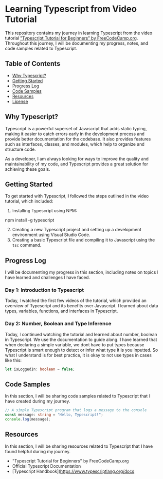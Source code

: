 # Learning Typescript from Video Tutorial

This repository contains my journey in learning Typescript from the video tutorial ["Typescript Tutorial for Beginners" by FreeCodeCamp.org](https://www.youtube.com/watch?v=30LWjhZzg50). Throughout this journey, I will be documenting my progress, notes, and code samples related to Typescript.

## Table of Contents

- [Why Typescript?](#why-typescript)
- [Getting Started](#getting-started)
- [Progress Log](#progress-log)
- [Code Samples](#code-samples)
- [Resources](#resources)
- [License](#license)

## Why Typescript?

Typescript is a powerful superset of Javascript that adds static typing, making it easier to catch errors early in the development process and provide better documentation for the codebase. It also provides features such as interfaces, classes, and modules, which help to organize and structure code.

As a developer, I am always looking for ways to improve the quality and maintainability of my code, and Typescript provides a great solution for achieving these goals.

## Getting Started

To get started with Typescript, I followed the steps outlined in the video tutorial, which included:

1. Installing Typescript using NPM:

npm install -g typescript

2. Creating a new Typescript project and setting up a development environment using Visual Studio Code.
3. Creating a basic Typescript file and compiling it to Javascript using the `tsc` command.

## Progress Log

I will be documenting my progress in this section, including notes on topics I have learned and challenges I have faced.

### Day 1: Introduction to Typescript

Today, I watched the first few videos of the tutorial, which provided an overview of Typescript and its benefits over Javascript. I learned about data types, variables, functions, and interfaces in Typescript.

### Day 2: Number, Boolean and Type Inference

Today, I continued watching the tutorial and learned about number, boolean in Typescript. We use the documentation to guide along. I have learned that when declaring a simple variable, we dont have to put types because Typescript is smart enough to detect or infer what type it is you inputted. So what I understand is for best practice, it is okay to not use types in cases like this:

```typescript
let isLoggedIn: boolean = false;
```

<!--
### Day 3: Modules and Namespaces

Today, I learned about modules and namespaces in Typescript. I learned how to create and export modules, as well as how to use namespaces to organize code and prevent naming conflicts. -->

## Code Samples

In this section, I will be sharing code samples related to Typescript that I have created during my journey.

```typescript
// A simple Typescript program that logs a message to the console
const message: string = "Hello, Typescript!";
console.log(message);
```

<!--
```typescript
// Defining a class with properties and methods
class Person {
  private name: string;
  private age: number;

  constructor(name: string, age: number) {
    this.name = name;
    this.age = age;
  }

  public greet(): void {
    console.log(
      `Hello, my name is ${this.name} and I am ${this.age} years old.`
    );
  }
}

// Creating an instance of the Person class and calling its greet method
const john: Person = new Person("John", 30);
john.greet();
``` -->

## Resources

In this section, I will be sharing resources related to Typescript that I have found helpful during my journey.

- "Typescript Tutorial for Beginners" by FreeCodeCamp.org
- Official Typescript Documentation
- [Typescript Handbook](https://www.typescriptlang.org/docs
